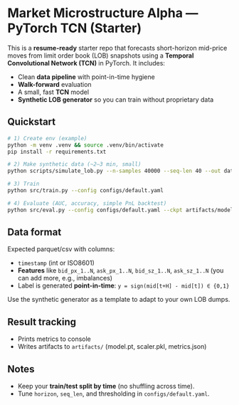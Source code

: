 # Market Microstructure Alpha — PyTorch TCN (Starter)

This is a **resume-ready** starter repo that forecasts short-horizon mid-price moves from limit order book (LOB) snapshots using a **Temporal Convolutional Network (TCN)** in PyTorch. It includes:
- Clean **data pipeline** with point-in-time hygiene
- **Walk-forward** evaluation
- A small, fast **TCN** model
- **Synthetic LOB generator** so you can train without proprietary data

## Quickstart
```bash
# 1) Create env (example)
python -m venv .venv && source .venv/bin/activate
pip install -r requirements.txt

# 2) Make synthetic data (~2–3 min, small)
python scripts/simulate_lob.py --n-samples 40000 --seq-len 40 --out data/synth.parquet

# 3) Train
python src/train.py --config configs/default.yaml

# 4) Evaluate (AUC, accuracy, simple PnL backtest)
python src/eval.py --config configs/default.yaml --ckpt artifacts/model.pt
```

## Data format
Expected parquet/csv with columns:
- `timestamp` (int or ISO8601)
- **Features** like `bid_px_1..N`, `ask_px_1..N`, `bid_sz_1..N`, `ask_sz_1..N` (you can add more, e.g., imbalances)
- Label is generated **point-in-time**: `y = sign(mid[t+H] - mid[t]) ∈ {0,1}`

Use the synthetic generator as a template to adapt to your own LOB dumps.

## Result tracking
- Prints metrics to console
- Writes artifacts to `artifacts/` (model.pt, scaler.pkl, metrics.json)

## Notes
- Keep your **train/test split by time** (no shuffling across time).
- Tune `horizon`, `seq_len`, and thresholding in `configs/default.yaml`.
